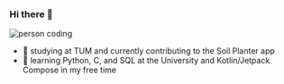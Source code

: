 ### Hi there 👋

![person coding](https://img.devrant.com/devrant/rant/r_569198_W7mee.jpg)

- 🔭 studying at TUM and currently contributing to the Soil Planter app
- 🌱 learning Python, C, and SQL at the University and Kotlin/Jetpack Compose in my free time
<!--
**Fangoling/Fangoling** is a ✨ _special_ ✨ repository because its `README.md` (this file) appears on your GitHub profile.

Here are some ideas to get you started:


- 🌱 I’m currently learning ...
- 👯 I’m looking to collaborate on ...
- 🤔 I’m looking for help with ...
- 💬 Ask me about ...
- 📫 How to reach me: ...
- 😄 Pronouns: ...
- ⚡ Fun fact: ...
-->

